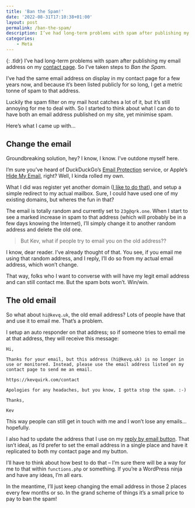 ```yaml
---
title: 'Ban the Spam!'
date: '2022-08-31T17:10:38+01:00'
layout: post
permalink: /ban-the-spam/
description: I’ve had long-term problems with spam after publishing my email address on my contact page. So I’ve taken steps to Ban the Spam.
categories:
    - Meta
---
```

{: .tldr}
I’ve had long-term problems with spam after publishing my email address on my [contact page](/contact/). So I’ve taken steps to *Ban the Spam*.

I’ve had the same email address on display in my contact page for a few years now, and because it’s been listed publicly for so long, I get a metric tonne of spam to that address.

Luckily the spam filter on my mail host catches a lot of it, but it’s still annoying for me to deal with. So I started to think about what I can do to have both an email address published on my site, yet minimise spam.

Here’s what I came up with…

## Change the email

Groundbreaking solution, hey? I know, I know. I’ve outdone myself here.

I’m sure you’ve heard of DuckDuckGo’s [Email Protection](https://duckduckgo.com/email/) service, or Apple’s [Hide My Email](https://support.apple.com/en-us/HT210425), right? Well, I kinda rolled my own.

What I did was register yet another domain ([I like to do that](/my-name-is-kev-quirk-and-im-an-addict/)), and setup a simple redirect to my actual mailbox. Sure, I could have used one of my existing domains, but wheres the fun in that?

The email is totally random and currently set to `23g@qrk.one`. When I start to see a marked increase in spam to that address (which will probably be in a few days knowing the Internet), I’ll simply change it to another random address and delete the old one.

> But Kev, what if people try to email you on the old address??

I know, dear reader. I’ve already thought of that. You see, if you email me using that random address, and I reply, I’ll do so from my actual email address, which won’t change.

That way, folks who I want to converse with will have my legit email address and can still contact me. But the spam bots won’t. Win/win.

## The old email

So what about `hi@kevq.uk`, the old email address? Lots of people have that and use it to email me. That’s a problem.

I setup an auto responder on that address; so if someone tries to email me at that address, they will receive this message:

```
Hi,

Thanks for your email, but this address (hi@kevq.uk) is no longer in use or monitored. Instead, please use the email address listed on my contact page to send me an email.

https://kevquirk.com/contact

Apologies for any headaches, but you know, I gotta stop the spam. :-)

Thanks,

Kev
```

This way people can still get in touch with me and I won’t lose any emails…hopefully.

I also had to update the address that I use on my [reply by email button](/adding-the-post-title-to-my-reply-by-email-button/). That isn’t ideal, as I’d prefer to set the email address in a single place and have it replicated to both my contact page and my button.

I’ll have to think about how best to do that – I’m sure there will be a way for me to that within `functions.php` or something. If you’re a WordPress ninja and have any ideas, I’m all ears.

In the meantime, I’ll just keep changing the email address in those 2 places every few months or so. In the grand scheme of things it’s a small price to pay to ban the spam!